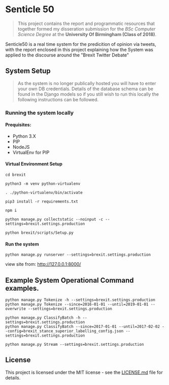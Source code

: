 # Senticle 50

> This project contains the report and programmatic resources that together formed my disseration submission for the *BSc Computer Science Degree* at the **University Of Birmingham (Class of 2018)**.

Senticle50 is a real time system for the predicition of opinion via tweets, with the report enclosed in this project explaining how the System was applied to the discourse around the "Brexit Twitter Debate"

## System Setup

> As the system is no longer publically hosted you will have to enter your own DB credentials. Details of the database schema can be found in the Django models so if you still wish to run this locally the following instructions can be followed. 

### Running the system locally

#### Prequisites:
* Python 3.X
* PIP
* NodeJS
* VirtualEnv for PIP

#### Virtual Environment Setup
```
cd brexit

python3 -m venv python-virtualenv

. ./python-virtualenv/bin/activate

pip3 install -r requirements.txt

npm i

python manage.py collectstatic --noinput -c --settings=brexit.settings.production

python brexit/scripts/Setup.py
```

#### Run the system

```
python manage.py runserver --settings=brexit.settings.production
```

view site from: http://127.0.0.1:8000/
## Example System Operational Command examples.

```
python manage.py Tokenize -h --settings=brexit.settings.production
python manage.py Tokenize --since=2016-01-01 --until=2019-01-01 --overwrite --settings=brexit.settings.production

python manage.py ClassifyBatch -h --settings=brexit.settings.production
python manage.py ClassifyBatch --since=2017-01-01 --until=2017-02-02 --config=brexit_stance_superior_labelling_config.json --settings=brexit.settings.production

python manage.py Stream --settings=brexit.settings.production
```

## License
This project is licensed under the MIT license - see the [LICENSE.md](LICENSE.md) file for details.
